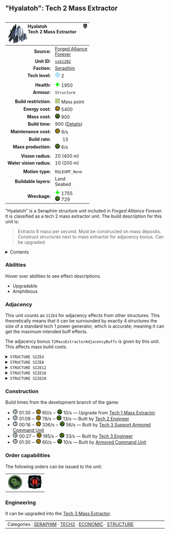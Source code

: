 "Hyalatoh": Tech 2 Mass Extractor
----
<table align="right">
    <thead>
        <tr>
            <th align="left" colspan="2">
                <img align="left" src="icons/units/XSB1202_icon.png" title="Hyalatoh unit icon" /><img align="right" src="icons/strategicicons/icon_structure2_mass_rest.png" title="icon_structure2_mass" />Hyalatoh<br />Tech 2 Mass Extractor
            </th>
        </tr>
    </thead>
    <tbody>
        <tr>
            <td align="right"><strong>Source:</strong></td>
            <td><a href="Forged Alliance Forever">Forged Alliance<br />Forever</a></td>
        </tr>
        <tr>
            <td align="right"><strong>Unit ID:</strong></td>
            <td><a href="https://github.com/FAForever/fa/D:/faf-development/fa/units/XSB1202/XSB1202_unit.bp"><code>xsb1202</code></a></td>
        </tr>
        <tr>
            <td align="right"><strong>Faction:</strong></td>
            <td><a href="_categories.SERAPHIM">Seraphim</a></td>
        </tr>
        <tr>
            <td align="right"><strong>Tech level:</strong></td>
            <td><img src="icons/T2.png" title="Tech 2" /> 2</td>
        </tr>
        <tr><td align="center" colspan="2"></td></tr>
        <tr>
            <td align="right"><strong>Health:</strong></td>
            <td><img src="icons/health.png" title="Health" /> 1950</td>
        </tr>
        <tr>
            <td align="right"><strong>Armour:</strong></td>
            <td><code>Structure</code></td>
        </tr>
        <tr><td align="center" colspan="2"></td></tr>
        <tr>
            <td align="right"><strong>Build restriction:</strong></td>
            <td><img src="icons/mass_marker.png" title="Mass marker" /> <span title="RULEUBR_OnMassDeposit">Mass point</span></td>
        </tr>
        <tr>
            <td align="right"><strong>Energy cost:</strong></td>
            <td><img src="icons/energy.png" title="Energy" /> 5400</td>
        </tr>
        <tr>
            <td align="right"><strong>Mass cost:</strong></td>
            <td><img src="icons/mass.png" title="Mass" /> 900</td>
        </tr>
        <tr>
            <td align="right"><strong>Build time:</strong></td>
            <td>900 (<a href="#construction">Details</a>)</td>
        </tr>
        <tr>
            <td align="right"><strong>Maintenance cost:</strong></td>
            <td><img src="icons/energy.png" title="Energy" /> 9/s</td>
        </tr>
        <tr>
            <td align="right"><strong>Build rate:</strong></td>
            <td><img src="icons/build.png" title="Build" /> 15</td>
        </tr>
        <tr>
            <td align="right"><strong>Mass production:</strong></td>
            <td><img src="icons/mass.png" title="Mass" /> 6/s</td>
        </tr>
        <tr><td align="center" colspan="2"></td></tr>
        <tr>
            <td align="right"><strong>Vision radius:</strong></td>
            <td> <span title="0.40 km, 0.25 mi">20 (400 m)</span></td>
        </tr>
        <tr>
            <td align="right"><strong>Water vision radius:</strong></td>
            <td> <span title="0.20 km, 0.12 mi">10 (200 m)</span></td>
        </tr>
        <tr><td align="center" colspan="2"></td></tr>
        <tr>
            <td align="right"><strong>Motion type:</strong></td>
            <td><code>RULEUMT_None</code></td>
        </tr>
        <tr>
            <td align="right"><strong>Buildable layers:</strong></td>
            <td>Land<br />Seabed</td>
        </tr>
        <tr><td align="center" colspan="2"></td></tr>
        <tr>
            <td align="right"><strong>Wreckage:</strong></td>
            <td><img src="icons/health.png" title="Health" /> 1755<br /><img src="icons/mass.png" title="Mass" /> 729</td>
        </tr>
    </tbody>
</table>

"Hyalatoh" is a Seraphim structure unit included in *Forged Alliance Forever*.
It is classified as a tech 2 mass extractor unit.
The build description for this unit is:

<blockquote>Extracts 6 mass per second. Must be constructed on mass deposits. Construct structures next to mass extractor for adjacency bonus. Can be upgraded.</blockquote>

<details>
<summary>Contents</summary>

1. – <a href="#abilities">Abilities</a>
2. – <a href="#adjacency">Adjacency</a>
3. – <a href="#construction">Construction</a>
4. – <a href="#order-capabilities">Order capabilities</a>
5. – <a href="#engineering">Engineering</a>
</details>

### Abilities
Hover over abilities to see effect descriptions.

* <span title="Can build a unit to replace itself">Upgradable</span>
* <span title="Can pass land and water">Amphibious</span>

### Adjacency
This unit counts as `SIZE4` for adjacency effects from other structures. This theoretically means that it can be surrounded by exactly 4 structures the size of a standard tech 1 power generator, which is accurate; meaning it can get the maximum intended buff effects. 

The adjacency bonus `T2MassExtractorAdjacencyBuffs` is given by this unit. This affects mass build costs.

<details>
<summary><code>STRUCTURE SIZE4</code></summary>
<p>
    <table>
        <tr>
            <td align="right"><strong>Mass build costs:</strong></td>
            <td>-1⁄6.67</td>
        </tr>
    </table>
</p>
</details>


<details>
<summary><code>STRUCTURE SIZE8</code></summary>
<p>
    <table>
        <tr>
            <td align="right"><strong>Mass build costs:</strong></td>
            <td>-3⁄40</td>
        </tr>
    </table>
</p>
</details>


<details>
<summary><code>STRUCTURE SIZE12</code></summary>
<p>
    <table>
        <tr>
            <td align="right"><strong>Mass build costs:</strong></td>
            <td>-1⁄20</td>
        </tr>
    </table>
</p>
</details>


<details>
<summary><code>STRUCTURE SIZE16</code></summary>
<p>
    <table>
        <tr>
            <td align="right"><strong>Mass build costs:</strong></td>
            <td>-1⁄10</td>
        </tr>
    </table>
</p>
</details>


<details>
<summary><code>STRUCTURE SIZE20</code></summary>
<p>
    <table>
        <tr>
            <td align="right"><strong>Mass build costs:</strong></td>
            <td>-1⁄10</td>
        </tr>
    </table>
</p>
</details>


### Construction
Build times from the development branch of the game:
* <img src="icons/time.png" title="Time" /> 01:30 ‒ <img src="icons/energy.png" title="Energy" /> 60/s ‒ <img src="icons/mass.png" title="Mass" /> 10/s — Upgrade from <a href="XSB1103">Tech 1 Mass Extractor</a>
* <img src="icons/time.png" title="Time" /> 01:09 ‒ <img src="icons/energy.png" title="Energy" /> 78/s ‒ <img src="icons/mass.png" title="Mass" /> 13/s — Built by <a href="XSL0208">Tech 2 Engineer</a>
* <img src="icons/time.png" title="Time" /> 00:16 ‒ <img src="icons/energy.png" title="Energy" /> 336/s ‒ <img src="icons/mass.png" title="Mass" /> 56/s — Built by <a href="XSL0301">Tech 3 Support Armored Command Unit</a>
* <img src="icons/time.png" title="Time" /> 00:27 ‒ <img src="icons/energy.png" title="Energy" /> 195/s ‒ <img src="icons/mass.png" title="Mass" /> 33/s — Built by <a href="XSL0309">Tech 3 Engineer</a>
* <img src="icons/time.png" title="Time" /> 01:30 ‒ <img src="icons/energy.png" title="Energy" /> 60/s ‒ <img src="icons/mass.png" title="Mass" /> 10/s — Built by <a href="XSL0001">Armored Command Unit</a>

### Order capabilities
The following orders can be issued to the unit:
<table>
<td><img float="left" src="icons/orders/production.png" title="Production Toggle
Turn the selected units production capabilities on/off" /></td>
<td><img float="left" src="icons/orders/pause.png" title="Pause Construction
Pause/unpause current construction order" /></td>
</table>

### Engineering
It can be upgraded into the <a href="XSB1302">Tech 3 Mass Extractor</a>.


<table align="center">
<td width="1215px">Categories : 
<a href="_categories.SERAPHIM">SERAPHIM</a> · 
<a href="_categories.TECH2">TECH2</a> · 
<a href="_categories.ECONOMIC">ECONOMIC</a> · 
<a href="_categories.STRUCTURE">STRUCTURE</a></td>
</table>
